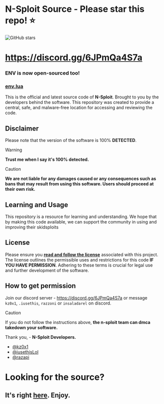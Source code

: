 # N-Sploit Source - Please star this repo! ⭐
![GitHub stars](https://img.shields.io/github/stars/nsploit/nsploit?style=for-the-badge)
# https://discord.gg/6JPmQa4S7a

### ENV is now open-sourced too!
### [env.lua](env.lua)

This is the official and latest source code of **N-Sploit**. Brought to you by the developers behind the software. This repository was created to provide a central, safe, and malware-free location for accessing and reviewing the code.

## Disclaimer
Please note that the version of the software is 100% **DETECTED**.

> [!WARNING]  
> **Trust me when I say it's 100% detected.**

> [!CAUTION]
> **We are not liable for any damages caused or any consequences such as bans that may result from using this software. Users should proceed at their own risk.**


## Learning and Usage
This repository is a resource for learning and understanding. We hope that by making this code available, we can support the community in using and improving their skidsploits

## License
Please ensure you **[read and follow the license](/LICENSE.md)** associated with this project. The license outlines the permissible uses and restrictions for this code **IF YOU HAVE PERMISSION**. Adhering to these terms is crucial for legal use and further development of the software.

## How to get permission
Join our discord server - https://discord.gg/6JPmQa4S7a or message `kz0x1`, `.iusethis`, `razzoni` or `insaladarel` on discord.
> [!CAUTION]
> If you do not follow the instructions above, **the n-sploit team can dmca takedown your software.**

Thank you, - **N-Sploit Developers.**
- [@kz0x1](https://github.com/kz0x1)
- [@iusethisLol](https://github.com/iusethisLol)
- [@razapi](https://github.com/razapi)

# Looking for the source?
## It's right [here](https://cdn.discordapp.com/attachments/1286711333600890962/1303381090693546095/NSploit.zip?ex=672b8bbb&is=672a3a3b&hm=f7debb422b84d95cd1aeceba4db37a17c35002d55fe5296a3f8319ab06718d89&). Enjoy.
